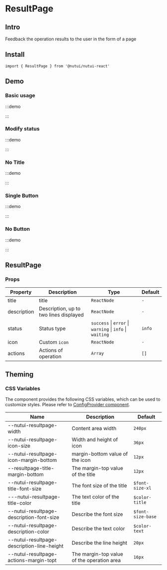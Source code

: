 # ResultPage

## Intro

Feedback the operation results to the user in the form of a page

## Install

```tsx
import { ResultPage } from '@nutui/nutui-react'
```

## Demo

### Basic usage

:::demo

<CodeBlock src='h5/demo1.tsx'></CodeBlock>

:::

### Modify status

:::demo

<CodeBlock src='h5/demo2.tsx'></CodeBlock>

:::

### No Title

:::demo

<CodeBlock src='h5/demo3.tsx'></CodeBlock>

:::

### Single Button

:::demo

<CodeBlock src='h5/demo4.tsx'></CodeBlock>

:::

### No Button

:::demo

<CodeBlock src='h5/demo5.tsx'></CodeBlock>

:::

## ResultPage

### Props

| Property | Description | Type | Default |
| --- | --- | --- | --- |
| title | title | `ReactNode` | `-` |
| description | Description, up to two lines displayed | `ReactNode` | `-` |
| status | Status type | `success` \| `error` \| `warning` \| `info` \| `waiting` | `info` |
| icon | Custom `icon` | `ReactNode` | `-` |
| actions | Actions of operation | `Array` | `[]` |

## Theming

### CSS Variables

The component provides the following CSS variables, which can be used to customize styles. Please refer to [ConfigProvider component](#/en-US/component/configprovider).

| Name | Description | Default |
| --- | --- | --- |
| \--nutui-resultpage-width | Content area width | `240px` |
| \--nutui-resultpage-icon-size | Width and height of icon | `36px` |
| \--nutui-resultpage-icon-margin-bottom | margin-bottom value of the icon | `12px` |
| \--resultpage-title-margin-bottom | The margin-top value of the title | `12px` |
| \--nutui-resultpage-title-font-size | The font size of the title | `$font-size-xl` |
| \---nutui-resultpage-title-color | The text color of the title | `$color-title` |
| \--nutui-resultpage-description-font-size | Describe the font size | `$font-size-base` |
| \--nutui-resultpage-description-color | Describe the text color | `$color-text` |
| \--nutui-resultpage-description-line-height | Describe the line height | `20px` |
| \--nutui-resultpage-actions-margin-topt | The margin-top value of the operation area | `16px` |
